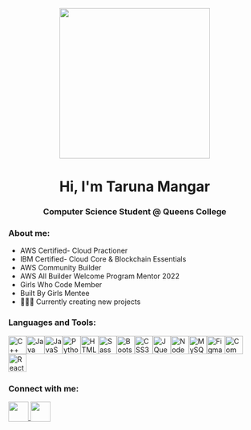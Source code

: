 
<p align="center">
    <img src="https://i.pinimg.com/originals/f9/ba/23/f9ba232d6b18c80b3a95c1ec8dc1c796.gif" width="300">
</p>




<h1 align="center">Hi, I'm Taruna Mangar</h1>
<h3 align="center">Computer Science Student @ Queens College</h3> 

<h3 align="left">About me:</h3>

-  AWS Certified- Cloud Practioner
-  IBM Certified- Cloud Core & Blockchain Essentials
-  AWS Community Builder
-  AWS All Builder Welcome Program Mentor 2022
-  Girls Who Code Member
-  Built By Girls Mentee
- 👩🏻‍💻 Currently creating new projects

<h3 align="left">Languages and Tools:</h3>



<a href="https://docs.microsoft.com/en-us/cpp/?view=msvc-170" target="_blank" rel="noreferrer"><img src="https://raw.githubusercontent.com/danielcranney/readme-generator/main/public/icons/skills/cplusplus-colored.svg" width="36" height="36" alt="C++" /></a><a href="https://www.oracle.com/java/" target="_blank" rel="noreferrer"><img src="https://raw.githubusercontent.com/danielcranney/readme-generator/main/public/icons/skills/java-colored.svg" width="36" height="36" alt="Java" /></a><a href="https://developer.mozilla.org/en-US/docs/Web/JavaScript" target="_blank" rel="noreferrer"><img src="https://raw.githubusercontent.com/danielcranney/readme-generator/main/public/icons/skills/javascript-colored.svg" width="36" height="36" alt="JavaScript" /></a><a href="https://www.python.org/" target="_blank" rel="noreferrer"><img src="https://raw.githubusercontent.com/danielcranney/readme-generator/main/public/icons/skills/python-colored.svg" width="36" height="36" alt="Python" /></a><a href="https://developer.mozilla.org/en-US/docs/Glossary/HTML5" target="_blank" rel="noreferrer"><img src="https://raw.githubusercontent.com/danielcranney/readme-generator/main/public/icons/skills/html5-colored.svg" width="36" height="36" alt="HTML5" /></a><a href="https://sass-lang.com/" target="_blank" rel="noreferrer"><img src="https://raw.githubusercontent.com/danielcranney/readme-generator/main/public/icons/skills/sass-colored.svg" width="36" height="36" alt="Sass" /></a><a href="https://getbootstrap.com/" target="_blank" rel="noreferrer"><img src="https://raw.githubusercontent.com/danielcranney/readme-generator/main/public/icons/skills/bootstrap-colored.svg" width="36" height="36" alt="Bootstrap" /></a><a href="https://www.w3.org/TR/CSS/#css" target="_blank" rel="noreferrer"><img src="https://raw.githubusercontent.com/danielcranney/readme-generator/main/public/icons/skills/css3-colored.svg" width="36" height="36" alt="CSS3" /></a><a href="https://jquery.com/" target="_blank" rel="noreferrer"><img src="https://raw.githubusercontent.com/danielcranney/readme-generator/main/public/icons/skills/jquery-colored.svg" width="36" height="36" alt="JQuery" /></a><a href="https://nodejs.org/en/" target="_blank" rel="noreferrer"><img src="https://raw.githubusercontent.com/danielcranney/readme-generator/main/public/icons/skills/nodejs-colored.svg" width="36" height="36" alt="NodeJS" /></a><a href="https://www.mysql.com/" target="_blank" rel="noreferrer"><img src="https://raw.githubusercontent.com/danielcranney/readme-generator/main/public/icons/skills/mysql-colored.svg" width="36" height="36" alt="MySQL" /></a><a href="https://www.figma.com/" target="_blank" rel="noreferrer"><img src="https://raw.githubusercontent.com/danielcranney/readme-generator/main/public/icons/skills/figma-colored.svg" width="36" height="36" alt="Figma" /></a><a href="https://lisp-lang.org/" target="_blank" rel="noreferrer"><img src="https://upload.wikimedia.org/wikipedia/commons/4/48/Lisp_logo.svg" width="36" height="36" alt="Common LISP" /></a> <a href="https://react.dev" target="_blank" rel="noreferrer"><img src="https://cdn4.iconfinder.com/data/icons/logos-3/600/React.js_logo-1024.png" width="36" height="36" alt="React Logo" /></a>


<h3 align="left">Connect with me:</h3>




<p align="left">
    <a href="https://www.linkedin.com/in/taruna-mangar" target="_blank" rel="noreferrer">
        <picture>
            <source media="(prefers-color-scheme: dark)" srcset="https://upload.wikimedia.org/wikipedia/commons/f/f8/LinkedIn_icon_circle.svg" />
            <source media="(prefers-color-scheme: light)" srcset="https://upload.wikimedia.org/wikipedia/commons/f/f8/LinkedIn_icon_circle.svg" />
            <img src="https://upload.wikimedia.org/wikipedia/commons/f/f8/LinkedIn_icon_circle.svg" width="40" height="40" style="vertical-align: bottom;" />
        </picture>
    </a>
    <p1></p1>
    <a href="mailto:nmangar123@gmail.com" target="_blank" rel="noreferrer">
        <picture>
            <source media="(prefers-color-scheme: dark)" srcset="https://cdn0.iconfinder.com/data/icons/social-messaging-ui-color-shapes/128/message-circle-blue-1024.png" />
            <source media="(prefers-color-scheme: light)" srcset="https://cdn0.iconfinder.com/data/icons/social-messaging-ui-color-shapes/128/message-circle-blue-1024.png" />
            <img src="https://cdn0.iconfinder.com/data/icons/social-messaging-ui-color-shapes/128/message-circle-blue-1024.png" width="40" height="40" style="vertical-align: bottom;" />
        </picture>
    </a>
 
</p>
<h1></h1>




